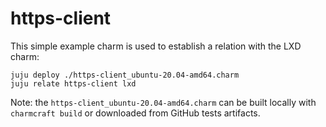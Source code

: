 # https-client

This simple example charm is used to establish a relation with the LXD charm:

```shell
juju deploy ./https-client_ubuntu-20.04-amd64.charm
juju relate https-client lxd
```

Note: the `https-client_ubuntu-20.04-amd64.charm` can be built locally with `charmcraft build` or downloaded from GitHub tests artifacts.
